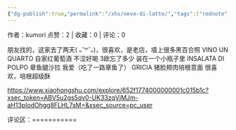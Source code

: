```yaml
---
{"dg-publish":true,"permalink":"/xhs/neve-di-latte/","tags":["rednote","罗马"]}
---
```


作者：kumori
点赞：2   |   收藏：0   |   评论：0

朋友找的，这家去了两天( ᎔˘꒳˘᎔)，很喜欢，是老店，墙上很多黑百合照
VINO UN QUARTO 自家红葡萄酒 不涩好喝 3欧忘了多少 装在一个小瓶子里
INSALATA DI POLPO 章鱼腿沙拉 我爱（吃了一路章鱼了）
GRICIA 猪脸颊肉培根意面 很喜欢，培根超级酥

https://www.xiaohongshu.com/explore/652f1774000000001c015b1c?xsec_token=ABV5u2gs5qv0-UK33zqVjMJm-aH13plodOhgg8FLHL7sM=&xsec_source=pc_user

评论区：===========
